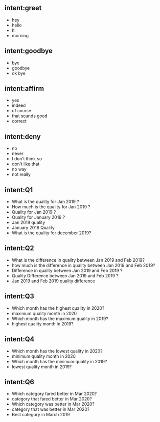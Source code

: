 ## intent:greet
- hey
- hello
- hi
- morning 

## intent:goodbye
- bye
- goodbye
- ok bye

## intent:affirm
- yes
- indeed
- of course
- that sounds good
- correct

## intent:deny
- no
- never
- I don't think so
- don't like that
- no way
- not really

## intent:Q1
- What is the quality for Jan 2019 ?
- How much is the quality for Jan 2019 ?
- Quality for Jan 2019 ?
- Quality for January 2019 ?
- Jan 2019 quality
- January 2019 Quality
- What is the quality for december 2019?

## intent:Q2
- What is the difference in quality between Jan 2019 and Feb 2019?
- how much is the difference in quality between Jan 2019 and Feb 2019?
- Difference in quality between Jan 2019 and Feb 2019 ?
- Quality Difference between Jan 2019 and Feb 2019 ?
- Jan 2019 and Feb 2019 quality difference

## intent:Q3
- Which month has the highest quality in 2020?
- maximum quality month in 2020
- Which month has the maximum quality in 2019?
- highest quality month in 2019?

## intent:Q4
- Which month has the lowest quality in 2020?
- minimum quality month in 2020
- Which month has the minimum quality in 2019?
- lowest quality month in 2019?

## intent:Q6
- Which category fared better in Mar 2020?
- category that fared better in Mar 2020?
- Which category was better in Mar 2020?
- category that was better in Mar 2020?
- Best category in March 2019 

